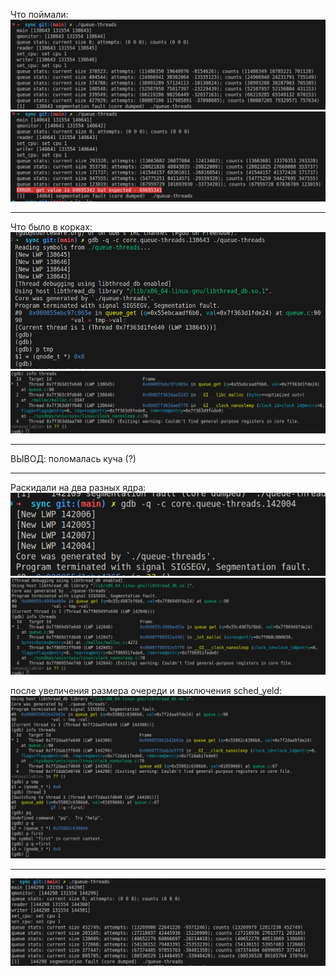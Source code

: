 Что поймали:
![Alt text](images/image.png)
![Alt text](images/image-3.png)
___________________________________


Что было в корках:
![Alt text](images/image-1.png)
![Alt text](images/image-2.png)
_____________________________

ВЫВОД: поломалась куча (?)

______________________________________


Раскидали на два разных ядра:
![Alt text](images/image-4.png)
![Alt text](images/image-5.png)


после увеличения размера очереди и выключения sched_yeld:
![Alt text](images/image-6.png)
__________________________

![Alt text](images/image-7.png)

